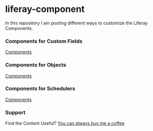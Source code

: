 # liferay-component

In this repository I am posting different ways to customize the Liferay Components.


### Components for Custom Fields
[Components](https://github.com/BhargavVaghasiya-RV/liferay-component/tree/main/component-workspace/modules/custom-field-customization-api)



### Components for Objects
[Components](https://github.com/BhargavVaghasiya-RV/liferay-component/tree/main/component-workspace/modules/object-customization-api)



### Components for Schedulers
[Components](https://github.com/BhargavVaghasiya-RV/liferay-component/tree/main/component-workspace/modules/scheduler-api)



### Support
Find the Content Useful? [You can always buy me a coffee](https://www.buymeacoffee.com/brgv)
